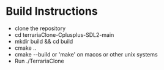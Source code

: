 # Build Instructions

- clone the repository 
- cd terrariaClone-Cplusplus-SDL2-main
- mkdir build && cd build
- cmake ..
- cmake --build or 'make' on macos or other unix systems
- Run ./TerrariaClone
